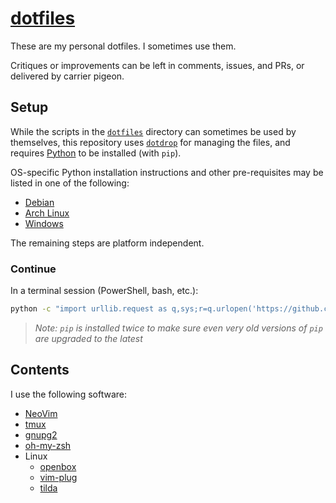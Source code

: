 # [dotfiles][]

These are my personal dotfiles. I sometimes use them.

Critiques or improvements can be left in comments, issues, and PRs, or delivered by carrier pigeon.

## Setup

While the scripts in the [`dotfiles`](./dotfiles/) directory can sometimes be used by themselves, this repository uses [`dotdrop`][dotdrop] for managing the files, and requires [Python][] to be installed (with `pip`).

OS-specific Python installation instructions and other pre-requisites may be listed in one of the following:

 - [Debian](./INSTALL_debian.md)
 - [Arch Linux](./INSTALL_archlinux.md)
 - [Windows](./INSTALL_windows.md)

The remaining steps are platform independent.

### Continue

In a terminal session (PowerShell, bash, etc.):

```sh
python -c "import urllib.request as q,sys;r=q.urlopen('https://github.com/mawillcockson/dotfiles/raw/main/install_dotfiles.py');c=r.read().decode();r.close();sys.exit(exec(c))"
```

> _Note: `pip` is installed twice to make sure even very old versions of `pip` are upgraded to the latest_

## Contents

I use the following software:

- [NeoVim][]
- [tmux][]
- [gnupg2][]
- [oh-my-zsh][]
- Linux
  - [openbox][]
  - [vim-plug][]
  - [tilda][]

[dotfiles]: <https://wiki.archlinux.org/index.php/Dotfiles>
[dotdrop]: <https://github.com/deadc0de6/dotdrop>
[Python]: <https://www.python.org/>
[git]: <https://git-scm.com/>
[cURL]: <https://curl.haxx.se/>
[NeoVim]: <https://neovim.io/>
[tmux]: <https://github.com/tmux/tmux>
[gnupg2]: <https://gnupg.org/>
[oh-my-zsh]: <https://ohmyz.sh/>
[openbox]: <http://openbox.org>
[vim-plug]: <https://github.com/junegunn/vim-plug>
[tilda]: <https://github.com/lanoxx/tilda>
